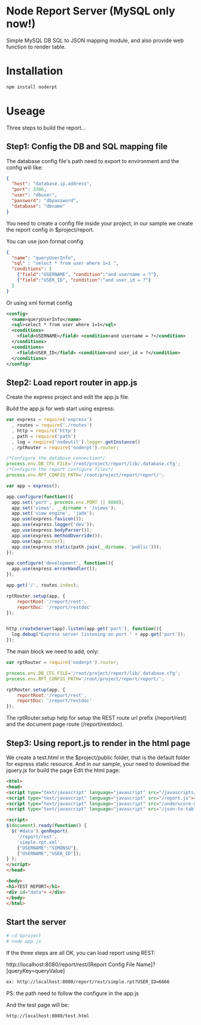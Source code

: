 Node Report Server (MySQL only now!)
=======
Simple MySQL DB SQL to JSON mapping module, and also provide web function to render table.

# Installation
```bash
npm install noderpt
```

# Useage
Three steps to build the report...
## Step1: Config the DB and SQL mapping file
The database config file's path need to export to environment and the config will like:
```json
{
  "host": "database.ip.address",
  "port": 3306,
  "user": "dbuser",
  "password": "dbpassword",
  "database": "dbname"
}
```
You need to create a config file inside your project, in our sample we create the report config in $project/report.

You can use json format config
```json
{
  "name": "queryUserInfo",
  "sql" : "select * from user where 1=1 ",
  "conditions": [
    {"field":"USERNAME", "condition":"and username = ?"},
    {"field":"USER_ID", "condition":"and user_id = ?"}
  ]
}
```
Or using xml format config
```xml
<config>
  <name>queryUserInfo</name>
  <sql>select * from user where 1=1</sql>
  <conditions>
    <field>USERNAME</field> <condition>and username = ?</condition>
  </conditions>
  <conditions>
    <field>USER_ID</field> <condition>and user_id = ?</condition>
  </conditions>
</config>
```
## Step2: Load report router in app.js
Create the express project and edit the app.js file.

Build the app.js for web start using express:
```js
var express = require('express')
  , routes = require('./routes')
  , http = require('http')
  , path = require('path')
  , log = require('nodeutil').logger.getInstance()
  , rptRouter = require('noderpt').router;

/*Configure the database connection*/
process.env.DB_CFG_FILE='/root/project/report/lib/.database.cfg';
/*Configure the report configure files*/
process.env.RPT_CONFIG_PATH='/root/project/report/report/';

var app = express();

app.configure(function(){
  app.set('port', process.env.PORT || 8080);
  app.set('views', __dirname + '/views');
  app.set('view engine', 'jade');
  app.use(express.favicon());
  app.use(express.logger('dev'));
  app.use(express.bodyParser());
  app.use(express.methodOverride());
  app.use(app.router);
  app.use(express.static(path.join(__dirname, 'public')));
});

app.configure('development', function(){
  app.use(express.errorHandler());
});

app.get('/', routes.index);

rptRouter.setup(app, {
    reportRoot:'/report/rest',
    reportDoc: '/report/restdoc'
});


http.createServer(app).listen(app.get('port'), function(){
  log.debug("Express server listening on port " + app.get('port'));
});
```
The main block we need to add, only:
```js
var rptRouter = require('noderpt').router;

process.env.DB_CFG_FILE='/root/project/report/lib/.database.cfg';
process.env.RPT_CONFIG_PATH='/root/project/report/report/';

rptRouter.setup(app, {
    reportRoot:'/report/rest',
    reportDoc: '/report/restdoc'
});
```
The rptRouter.setup help for setup the REST route url prefix (/report/rest) and the document page route (/report/restdoc).


## Step3: Using report.js to render in the html page
We create a test.html in the $project/public folder, that is the default folder for express static resource. 
And in our sample, your need to download the jquery.js for build the page
Edit the html page:
```html
<html>
<head>
<script type="text/javascript" language="javascript" src="/javascripts/jquery.js"></script>
<script type="text/javascript" language="javascript" src="/report.js"></script>
<script type="text/javascript" language="javascript" src="/underscore-min.js"></script>
<script type="text/javascript" language="javascript" src="/json-to-table.js"></script>

<script>
$(document).ready(function() {
  $('#data').genReport(
    '/report/rest',
    'simple.rpt.xml', 
    {"USERNAME":"SIMONSU"},
    ["USERNAME","USER_ID"]);
} );
</script>
</head>

<body>
<h1>TEST REPORT</h1>
<div id="data"> </div>
</body>
</html>
```

## Start the server
```bash
# cd $project
# node app.js
```

If the three steps are all OK, you can load report using REST:

http://localhost:8080/report/rest/[Report Config File Name]?[queryKey=queryValue]
```html
ex: http://localhost:8080/report/rest/simple.rpt?USER_ID=6666
```
PS: the path need to follow the configure in the app.js

And the test page will be:
```html
http://localhost:8080/test.html
```
